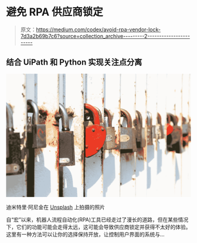 # 避免 RPA 供应商锁定

> 原文：<https://medium.com/codex/avoid-rpa-vendor-lock-7d3a2b69b7c6?source=collection_archive---------2----------------------->

## 结合 UiPath 和 Python 实现关注点分离

![](img/201426de8d1ab953ca60b46c91059012.png)

迪米特里·阿尼金在 [Unsplash](https://unsplash.com?utm_source=medium&utm_medium=referral) 上拍摄的照片

自“宏”以来，机器人流程自动化(RPA)工具已经走过了漫长的道路，但在某些情况下，它们的功能可能会走得太远，这可能会导致供应商锁定并获得不太好的体验。这里有一种方法可以让你的选择保持开放，让控制用户界面的系统与…